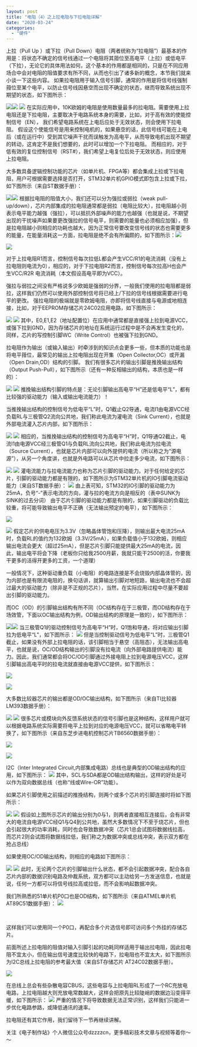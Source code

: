 ```yaml
---
layout: post
title: "电阻（4）之上拉电阻与下拉电阻详解"
date: "2020-03-24"
categories: 
  - "硬件"
---
```


上拉（Pull Up ）或下拉（Pull Down）电阻（两者统称为“拉电阻”）最基本的作用是：将状态不确定的信号线通过一个电阻将其箝位至高电平（上拉）或低电平（下拉），无论它的具体用法如何，这个基本的作用都是相同的，只是在不同应用场合中会对电阻的阻值要求有所不同，从而也引出了诸多新的概念，本节我们就来小谈一下这些内容。 如果拉电阻用于输入信号引脚，通常的作用是将信号线强制箝位至某个电平，以防止信号线因悬空而出现不确定的状态，继而导致系统出现不期望的状态，如下图所示：

![](/assets/image/default/1171800-20180204190718310-1676528035.png)[![](/assets/image/default/1171800-20180204190718310-1676528035.png)](http://127.0.0.1/?attachment_id=4375) ![](/assets/image/default/1171800-20180204190718310-1676528035.png) 在实际应用中，10K欧姆的电阻是使用数量最多的拉电阻。需要使用上拉电阻还是下拉电阻，主要取决于电路系统本身的需要，比如，对于高有效的使能控制信号（EN）， 我们希望电路系统在上电后应处于无效状态，则会使用下拉电阻。 假设这个使能信号是用来控制电机的，如果悬空的话，此信号线可能在上电后（或在运行中）受到其它噪声干扰而误触发为高电平，从而导致电机出现不期望的转动，这肯定不是我们想要的，此时可以增加一个下拉电阻。 而相应的，对于低有效的复位控制信号（RST#），我们希望上电复位后处于无效状态，则应使用上拉电阻。

大多数具备逻辑控制功能的芯片（如单片机、FPGA等）都会集成上拉或下拉电阻，用户可根据需要选择是否打开，STM32单片机GPIO模式即包含上拉或下拉，如下图所示（来自ST数据手册）：

![](/assets/image/default/1171800-20180204190751342-963635309.png)[![](/assets/image/default/1171800-20180204190751342-963635309.png)](http://127.0.0.1/?attachment_id=4376) 根据拉电阻的阻值大小，我们还可以分为强拉或弱拉（weak pull-up/down），芯片内部集成的拉电阻通常都是弱拉（电阻比较大），拉电阻越小则表示电平能力越强（强拉），可以抵抗外部噪声的能力也越强（也就是说，不期望出现的干扰噪声如果要更改强拉的信号电平，则需要的能量也必须相应加强），但是拉电阻越小则相应的功耗也越大，因为正常信号要改变信号线的状态也需要更多的能量，在能量消耗这一方面，拉电阻是绝不会有所偏颇的，如下图所示：[![](/assets/image/default/1171800-20180204190913764-2065793036.png)](http://127.0.0.1/?attachment_id=4378)

![](/assets/image/default/1171800-20180204190913764-2065793036.png)

对于上拉电阻R1而言，控制信号每次拉低L都会产生VCC/R1的电流消耗（没有上拉电阻则电流为0），相应的，对于下拉电阻R2而言，控制信号每次拉高H也会产生VCC/R2R 电流消耗（本文假设高电平即为VCC）。

强拉与弱拉之间没有严格说多少欧姆是强弱的分界，一般我们使用的拉电阻都是弱拉，这样我们仍然可以使用外部控制信号将已经上/下拉的信号线根据需要进行电平的更改。 强拉电阻的极端就是零欧姆电阻，亦即将信号线直接与电源或地相连接，比如，对于EEPROM存储芯片24C02应用电路，如下图所示：

[![](/assets/image/default/1171800-20180204190950873-889104118.png)](http://127.0.0.1/?attachment_id=4379) ![](/assets/image/default/1171800-20180204190950873-889104118.png) 其中，E0,E1,E2（地址配置位）在应用中通常都是直接强上拉到电源VCC，或强下拉到GND，因为存储芯片的地址在系统运行过程中是不会再发生变化的，同样，芯片的写控制引脚WC（Write Control）也被强下拉到GND。

拉电阻作为输出（或输入输出）时牵涉到的知识点会更多一些，但本质的功能也是将电平箝位，最常见的输出上拉电阻出现在开集（Open Collector,OC）或开漏（Open Drain,OD）结构的引脚。 我们有很多芯片的输出引脚是推挽输出结构（Output Push-Pull），如下图所示（还有一种反相输出的结构，本质也是一样的）：

[![](/assets/image/default/1171800-20180204191029076-737544362.png)](http://127.0.0.1/?attachment_id=4380) ![](/assets/image/default/1171800-20180204191029076-737544362.png) 推挽输出结构引脚的特点是：无论引脚输出高电平“H”还是低电平“L”，都有比较强的驱动能力（输入或输出电流能力）！

当推挽输出结构的控制信号为低电平“L”时，Q1截止Q2导通，电流I1由电源VCC经负载RL与三极管Q2流向公共地，我们称此电流为灌电流（Sink Current），也就是外部电流灌入芯片内部，如下图所示：

[![](/assets/image/default/1171800-20180204191045560-1987595584.png)](http://127.0.0.1/?attachment_id=4381) ![](/assets/image/default/1171800-20180204191045560-1987595584.png) 相应的，当推挽输出结构的控制信号为高电平“H”时，Q1导通Q2截止，电流I1由电源VCC经三极管Q1与负载RL流向公共地，我们称此电流为拉电流（Source Current），也就是芯片内部可以向外提供的电流（所以称之为“源电源”），从另一个角度讲，也就是外电路可以从芯片中拉走多少电流，如下图所示：

[![](/assets/image/default/1171800-20180204191114529-210387721.png)](http://127.0.0.1/?attachment_id=4382) ![](/assets/image/default/1171800-20180204191114529-210387721.png) 灌电流能力与拉电流能力也称为芯片引脚的驱动能力。对于任何给定的芯片，引脚的驱动能力都是有限的，如下图所示为STM32单片机的IO引脚电流驱动能力（来自ST数据手册）： ![](/assets/image/default/1171800-20180204191145264-1607243146.png) 由上表可知，STM32的IO引脚的驱动能力为25mA，负号“-”表示电流的方向，灌与拉的电流方向是相反的（表中SUNK为SINK的过去分词） 由于芯片引脚的驱动能力都是有限的，如果引脚驱动的负载比较重，将可能导致输出电平不正确（无法输出预定的电平），如下图所示：

[![](/assets/image/default/1171800-20180204191222404-20229237.png)](http://127.0.0.1/?attachment_id=4383)

![](/assets/image/default/1171800-20180204191222404-20229237.png) 假定芯片的供电电压为3.3V（忽略晶体管饱和压降），则输出最大电流25mA时，负载RL的值约为132欧姆（3.3V/25mA），如果负载值小于132欧姆，则相应输出电流会更大（超过25mA），但是芯片引脚只能提供最大25mA的电流，因此，输出电平将会下降（老板你只给我2500月薪，我就只能干2500的活，你要我干更多的活得开更多的工资，一个道理）

一般情况下，这种驱动重负载（小电阻）的电路连接是不会烧毁内部晶体管的，因为内部也是有限流电阻的，换句话讲，就算输出引脚对地短路，输出电流也不会超过最大的驱动能力（除非是不正规的芯片），当然，在实际应用过程中尽量不要超出引脚的驱动能力。

而OC（OD）的引脚输出结构有所不同（OC结构存在于三极管，而OD结构存在于场效管，下面以OC输出结构为例，OD输出结构的原理是一致的），如下图所示：

![](/assets/image/default/1171800-20180204191257670-737757789.png)[![](/assets/image/default/1171800-20180204191322029-390022707.png)](http://127.0.0.1/?attachment_id=4384) 当三极管Q1的驱动控制信号为高电平“H”时，Q1饱和导通，将对应输出引脚拉为低电平“L”，如下图所示： ![](/assets/image/default/1171800-20180204191322029-390022707.png) 但是当控制驱动信号为低电平“L”时，三极管Q1截止，如果没有外部上拉电阻的话，该引脚相当于悬空（高阻态），无法输出高电平，也就是说，OC/OD结构输出的引脚没有拉电流（向外部电路提供电流）能力。因此，我们通常都会将OC/OD引脚通过外接电阻上拉到电源电压VCC，这样引脚输出高电平时的拉电流就直接由电源VCC提供，如下图所示：

![](/assets/image/default/1171800-20180204191345685-515052981.png)

[![](/assets/image/default/1171800-20180204191345685-515052981.png)](http://127.0.0.1/?attachment_id=4385)

大多数比较器芯片的输出都是OD/OC输出结构，如下图所示（来自TI比较器LM393数据手册）：

[![](/assets/image/default/a-2.jpg)](http://127.0.0.1/?attachment_id=3223) ![](/assets/image/default/1171800-20180204191359732-152181593.png) 很多芯片或模块向外反馈系统状态的信号引脚也是这种结构，这样用户就可以根据电路系统实际需要将电平上拉到对应的电源电压VCC，就可以省略电平转换了，如下图所示（来自东芝步进电机控制芯片TB6560数据手册）：

![](/assets/image/default/1171800-20180204191413873-629013.png)

![](/assets/image/default/1171800-20180204191425607-1587661135.png)

I2C（Inter Integrated Circuit,内部集成电路）总线也是典型的OD输出结构的应用，如下图所示： ![](/assets/image/default/1171800-20180204191440201-1228652188.png) 其中，SCL与SDA都是OD输出结构输出，这样的好处是可以作为双向数据总线（也称“线或Wire-OR”功能）。

如果芯片引脚使用之前描述的推挽结构，则两个或多个芯片的引脚连接时将如下图所示：

[![](/assets/image/default/a-3.jpg)](http://127.0.0.1/?attachment_id=3224) ![](/assets/image/default/1171800-20180204191453264-827932540.png) 假设如上图所示芯片的输出分别为0与1，则两者直接相互连接后，会有非常大的电流自电源VCC经Q1与Q4到公共地，虽然大多数情况下不至于烧芯片，但也会引起很大的功率消耗，同时也会导致数据冲突（芯片1总会试图将数据线拉高，而芯片2则会试图将数据线拉低，我们称之为数据冲突或总线冲突，表示双方都在抢占总线）

如果使用OC/OD输出结构，则相应的电路如下图所示：

[![](/assets/image/default/a-4.jpg)](http://127.0.0.1/?attachment_id=3225) ![](/assets/image/default/1171800-20180204191510107-1060459295.png) 此时，无论两个芯片的引脚输出什么状态，都不会引起数据冲突，配合各自芯片内部的数据识别电路及仲裁系统，双方都可以主动给另一方发送信息，也就是说，任何一方都可以将信号线拉高或拉低，而不会影响起数据冲突。

我们所熟悉的51单片机P0口也是OD结构，如下图所示（来自ATMEL单片机AT89C51数据手册）： ![](/assets/image/default/1171800-20180204191534717-1319744407.png)

 

这样我们可以使用同一个P0口，再配合多个片选信号即可访问多个外挂的存储芯片。

前面所述上拉电阻的阻值对输入引脚引起的功耗同样适用于输出拉电阻，因此拉电阻不宜太小，但在输出信号速度比较快的电路下，拉电阻也不宜太大，如下图所示为I2C总线上拉电阻的参考最大值（来自ST存储芯片 AT24C02数据手册）。

![](/assets/image/default/1171800-20180204191552951-725014918.png)

在总线上总会有些杂散电容CBUS，这些电容与上拉电阻RL形成了一个RC充放电电路，上拉电阻越大则充放电常数越大，这样会把原先比较陡峭的数据边沿变得平缓，如下图所示： ![](/assets/image/default/1171800-20180204191617607-1126584503.png) 严重的情况下将导致数据无法正常识别，这样我们只能进一步优化电路参路，或降低通讯的速率。

拉电阻还有其它作用，我们留待下一节再继续讲解。

关注《电子制作站》个人微信公众号dzzzzcn，更多精彩技术文章与视频等着你～～
